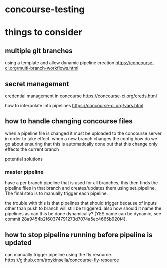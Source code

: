 # concourse-testing

# things to consider

## multiple git branches

using a template and allow dynamic pipeline creation
https://concourse-ci.org/multi-branch-workflows.html

## secret management

credential management in concourse
https://concourse-ci.org/creds.html

how to interpolate into pipelines
https://concourse-ci.org/vars.html

## how to handle changing concourse files

when a pipeline file is changed it must be uploaded to the concourse server in order to take effect.
when a new branch changes the config how do we go about ensuring that this is automatically done but that
this change only effects the current branch

potential solutions

### master pipeline

have a per branch pipeline that is used for all branches, this then finds the pipeline files in that branch and creates/updates them using set_pipeline. The final step is to manually trigger each pipeline.

the trouble with this is that pipelines that should trigger because of inputs other than push to branch will still be triggered. also how should it name the pipelines as can this be done dynamically? (YES name can be dynamic, see commit 28a9454b2f60374791273d7074a5ec4665b920f4).

## how to stop pipeline running before pipeline is updated

can manually trigger pipeline using the fly resource. https://github.com/troykinsella/concourse-fly-resource
